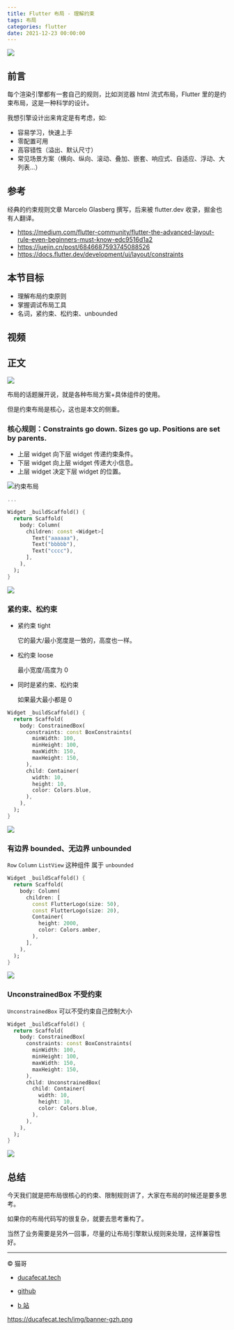 ```yaml
---
title: Flutter 布局 - 理解约束
tags: 布局
categories: flutter
date: 2021-12-23 00:00:00
---
```


![](2021-12-23-15-37-00.png)

## 前言

每个渲染引擎都有一套自己的规则，比如浏览器 html 流式布局，Flutter 里的是约束布局，这是一种科学的设计。

我想引擎设计出来肯定是有考虑，如:

- 容易学习，快速上手
- 零配置可用
- 高容错性（溢出、默认尺寸）
- 常见场景方案（横向、纵向、滚动、叠加、嵌套、响应式、自适应、浮动、大列表...）

## 参考

经典的约束规则文章 Marcelo Glasberg 撰写，后来被 flutter.dev 收录，掘金也有人翻译。

- https://medium.com/flutter-community/flutter-the-advanced-layout-rule-even-beginners-must-know-edc9516d1a2
- https://juejin.cn/post/6846687593745088526
- https://docs.flutter.dev/development/ui/layout/constraints

## 本节目标

- 理解布局约束原则
- 掌握调试布局工具
- 名词，紧约束、松约束、unbounded

## 视频

## 正文

![](2021-12-23-16-01-55.png)

布局的话题展开说，就是各种布局方案+具体组件的使用。

但是约束布局是核心，这也是本文的侧重。

### 核心规则：Constraints go down. Sizes go up. Positions are set by parents.

- 上层 widget 向下层 widget 传递约束条件。
- 下层 widget 向上层 widget 传递大小信息。
- 上层 widget 决定下层 widget 的位置。

![约束布局](https://ducafecat.tech/2021/11/24/flutter/flutter-19-layout-rule/2021-11-24-23-10-10.png)

```dart
...

Widget _buildScaffold() {
  return Scaffold(
    body: Column(
      children: const <Widget>[
        Text("aaaaaa"),
        Text("bbbbb"),
        Text("cccc"),
      ],
    ),
  );
}
```

![](2021-12-23-13-31-06.png)

### 紧约束、松约束

- 紧约束 tight

  它的最大/最小宽度是一致的，高度也一样。

- 松约束 loose

  最小宽度/高度为 0

- 同时是紧约束、松约束

  如果最大最小都是 0

```dart
Widget _buildScaffold() {
  return Scaffold(
    body: ConstrainedBox(
      constraints: const BoxConstraints(
        minWidth: 100,
        minHeight: 100,
        maxWidth: 150,
        maxHeight: 150,
      ),
      child: Container(
        width: 10,
        height: 10,
        color: Colors.blue,
      ),
    ),
  );
}
```

![](2021-12-23-15-08-01.png)

### 有边界 bounded、无边界 unbounded

`Row` `Column` `ListView` 这种组件 属于 `unbounded`

```dart
Widget _buildScaffold() {
  return Scaffold(
    body: Column(
      children: [
        const FlutterLogo(size: 50),
        const FlutterLogo(size: 20),
        Container(
          height: 2000,
          color: Colors.amber,
        ),
      ],
    ),
  );
}
```

![](2021-12-23-15-21-24.png)

### UnconstrainedBox 不受约束

`UnconstrainedBox` 可以不受约束自己控制大小

```dart
Widget _buildScaffold() {
  return Scaffold(
    body: ConstrainedBox(
      constraints: const BoxConstraints(
        minWidth: 100,
        minHeight: 100,
        maxWidth: 150,
        maxHeight: 150,
      ),
      child: UnconstrainedBox(
        child: Container(
          width: 10,
          height: 10,
          color: Colors.blue,
        ),
      ),
    ),
  );
}
```

![](2021-12-23-15-27-06.png)

## 总结

今天我们就是把布局很核心的约束、限制规则讲了，大家在布局的时候还是要多思考。

如果你的布局代码写的很复杂，就要去思考重构了。

当然了业务需要是另外一回事，尽量的让布局引擎默认规则来处理，这样兼容性好。

---

© 猫哥

- [ducafecat.tech](https://ducafecat.tech/)

- [github](https://github.com/ducafecat)

- [b 站](https://space.bilibili.com/404904528)

https://ducafecat.tech/img/banner-gzh.png
